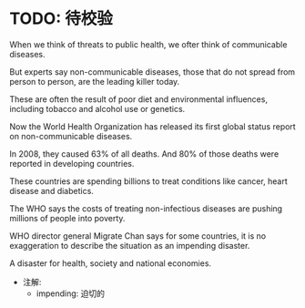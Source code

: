 # TODO: 待校验

When we think of threats to public health, we ofter think of communicable diseases.

But experts say non-communicable diseases, those that do not spread from person to person, are the leading killer today.

These are often the result of poor diet and environmental influences, including tobacco and alcohol use or genetics.

Now the World Health Organization has released its first global status report on non-communicable diseases.

In 2008, they caused 63% of all deaths. And 80% of those deaths were reported in developing countries.

These countries are spending billions to treat conditions like cancer, heart disease and diabetics.

The WHO says the costs of treating non-infectious diseases are pushing millions of people into poverty.

WHO director general Migrate Chan says for some countries, it is no exaggeration to describe the situation as an impending disaster.

A disaster for health, society and national economies.

- 注解:
  - impending: 迫切的
